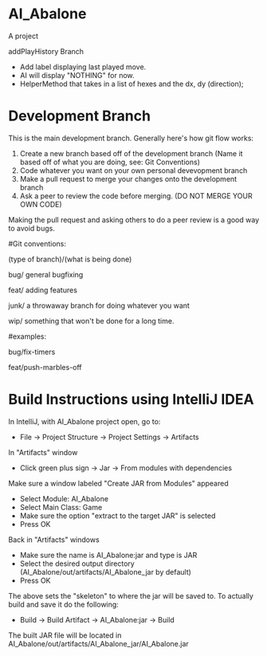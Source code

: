 # AI_Abalone
A project

addPlayHistory Branch
 - Add label displaying last played move.
 - AI will display "NOTHING" for now.
 - HelperMethod that takes in a list of hexes and the dx, dy (direction);

# Development Branch

This is the main development branch. Generally here's how git flow works:
1) Create a new branch based off of the development branch (Name it based off of what you are doing, see: Git Conventions)
2) Code whatever you want on your own personal devevopment branch
3) Make a pull request to merge your changes onto the development branch
4) Ask a peer to review the code before merging. (DO NOT MERGE YOUR OWN CODE)

Making the pull request and asking others to do a peer review is a good way to avoid bugs. 


#Git conventions:

(type of branch)/(what is being done)

bug/ general bugfixing

feat/ adding features

junk/ a throwaway branch for doing whatever you want

wip/ something that won't be done for a long time.

#examples:

bug/fix-timers

feat/push-marbles-off

# Build Instructions using IntelliJ IDEA

In IntelliJ, with AI_Abalone project open, go to:
- File -> Project Structure -> Project Settings -> Artifacts

In "Artifacts" window
- Click green plus sign -> Jar -> From modules with dependencies

Make sure a window labeled "Create JAR from Modules" appeared
- Select Module: AI_Abalone
- Select Main Class: Game
- Make sure the option "extract to the target JAR" is selected
- Press OK

Back in "Artifacts" windows
- Make sure the name is AI_Abalone:jar and type is JAR
- Select the desired output directory (AI_Abalone/out/artifacts/AI_Abalone_jar by default)
- Press OK

The above sets the "skeleton" to where the jar will be saved to. To actually build and save it do the following:
- Build -> Build Artifact -> AI_Abalone:jar -> Build

The built JAR file will be located in AI_Abalone/out/artifacts/AI_Abalone_jar/AI_Abalone.jar

